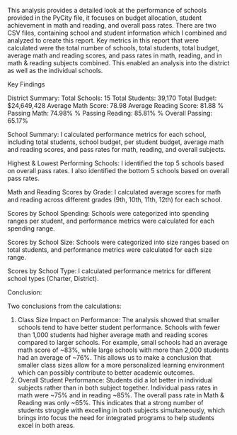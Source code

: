 This analysis provides a detailed look at the performance of schools provided in the PyCity file, it focuses on budget allocation, student achievement in math and reading, and overall pass rates. There are two CSV files, containing school and student information which I combined and analyzed to create this report. Key metrics in this report that were calculated were the total number of schools, total students, total budget, average math and reading scores, and pass rates in math, reading, and in math & reading subjects combined. This enabled an analysis into the district as well as the individual schools.

Key Findings

District Summary:
Total Schools: 15
Total Students: 39,170
Total Budget: $24,649,428
Average Math Score: 78.98
Average Reading Score: 81.88
% Passing Math: 74.98%
% Passing Reading: 85.81%
% Overall Passing: 65.17%

School Summary:
I calculated performance metrics for each school, including total students, school budget, per student budget, average math and reading scores, and pass rates for math, reading, and overall subjects.

Highest & Lowest Performing Schools:
I identified the top 5 schools based on overall pass rates.
I also identified the bottom 5 schools based on overall pass rates.

Math and Reading Scores by Grade:
I calculated average scores for math and reading across different grades (9th, 10th, 11th, 12th) for each school.


Scores by School Spending:
Schools were categorized into spending ranges per student, and performance metrics were calculated for each spending range.

Scores by School Size:
Schools were categorized into size ranges based on total students, and performance metrics were calculated for each size range.

Scores by School Type:
I calculated performance metrics for different school types (Charter, District).

Conclusion:

Two conclusions from the calculations:

1. Class Size Impact on Performance:
The analysis showed that smaller schools tend to have better student performance. Schools with fewer than 1,000 students had higher average math and reading scores compared to larger schools. For example, small schools had an average math score of ~83%, while large schools with more than 2,000 students had an average of ~76%. This allows us to make a conclusion that smaller class sizes allow for a more personalized learning environment which can possibly contribute to better academic outcomes.
2. Overall Student Performance:
Students did a lot better in individual subjects rather than in both subject together. Individual pass rates in math were ~75% and in reading ~85%. The overall pass rate in Math & Reading was only ~65%. This indicates that a strong number of students struggle with excelling in both subjects simultaneously, which brings into focus the need for integrated programs to help students excel in both areas.


